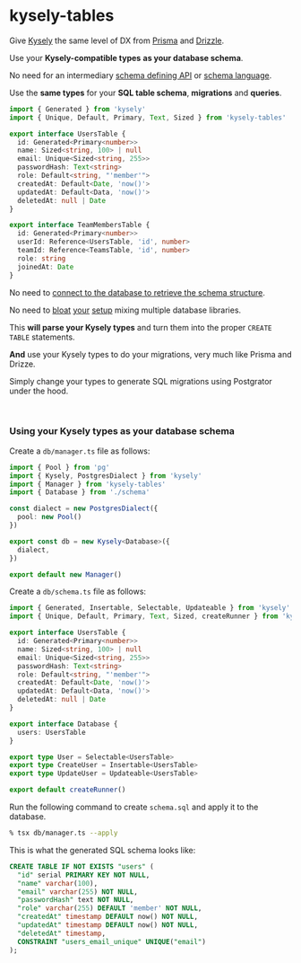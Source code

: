 # kysely-tables

Give [Kysely]() the same level of DX from [Prisma]() and [Drizzle]().

Use your **Kysely-compatible types** **as your database schema**. 

No need for an intermediary [schema defining API](https://orm.drizzle.team/docs/schemas) or [schema language](https://www.prisma.io/docs/orm/prisma-schema/overview).

Use the **same types** for your **SQL table schema**, **migrations** and **queries**.

```ts
import { Generated } from 'kysely'
import { Unique, Default, Primary, Text, Sized } from 'kysely-tables'

export interface UsersTable {
  id: Generated<Primary<number>>
  name: Sized<string, 100> | null
  email: Unique<Sized<string, 255>>
  passwordHash: Text<string>
  role: Default<string, "'member'">
  createdAt: Default<Date, 'now()'>
  updatedAt: Default<Data, 'now()'>
  deletedAt: null | Date
}

export interface TeamMembersTable {
  id: Generated<Primary<number>>
  userId: Reference<UsersTable, 'id', number>
  teamId: Reference<TeamsTable, 'id', number>
  role: string
  joinedAt: Date
}
```

No need to [connect to the database to retrieve the schema structure](https://github.com/RobinBlomberg/kysely-codegen). 

No need to [bloat](https://github.com/drizzle-team/drizzle-kysely) [your](https://github.com/eoin-obrien/prisma-extension-kysely) [setup](https://github.com/valtyr/prisma-kysely) mixing multiple database libraries.

This **will parse your Kysely types** and turn them into the proper `CREATE TABLE` statements.

**And** use your Kysely types to do your migrations, very much like Prisma and Drizze.

Simply change your types to generate SQL migrations using Postgrator under the hood.

<br>

### Using your Kysely types as your database schema

Create a `db/manager.ts` file as follows:

```ts
import { Pool } from 'pg'
import { Kysely, PostgresDialect } from 'kysely'
import { Manager } from 'kysely-tables'
import { Database } from './schema'

const dialect = new PostgresDialect({
  pool: new Pool()
})

export const db = new Kysely<Database>({
  dialect,
})

export default new Manager()
```

Create a `db/schema.ts` file as follows:

```ts
import { Generated, Insertable, Selectable, Updateable } from 'kysely'
import { Unique, Default, Primary, Text, Sized, createRunner } from 'kysely-tables'

export interface UsersTable {
  id: Generated<Primary<number>>
  name: Sized<string, 100> | null
  email: Unique<Sized<string, 255>>
  passwordHash: Text<string>
  role: Default<string, "'member'">
  createdAt: Default<Date, 'now()'>
  updatedAt: Default<Data, 'now()'>
  deletedAt: null | Date
}

export interface Database {
  users: UsersTable
}

export type User = Selectable<UsersTable>
export type CreateUser = Insertable<UsersTable>
export type UpdateUser = Updateable<UsersTable>

export default createRunner()
```

Run the following command to create `schema.sql` and apply it to the database.

```sh
% tsx db/manager.ts --apply
```

This is what the generated SQL schema looks like:

```sql
CREATE TABLE IF NOT EXISTS "users" (
  "id" serial PRIMARY KEY NOT NULL,
  "name" varchar(100),
  "email" varchar(255) NOT NULL,
  "passwordHash" text NOT NULL,
  "role" varchar(255) DEFAULT 'member' NOT NULL,
  "createdAt" timestamp DEFAULT now() NOT NULL,
  "updatedAt" timestamp DEFAULT now() NOT NULL,
  "deletedAt" timestamp,
  CONSTRAINT "users_email_unique" UNIQUE("email")
);
```
